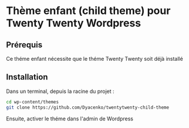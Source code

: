 # Thème enfant (child theme) pour Twenty Twenty Wordpress

## Prérequis

Ce théme enfant nécessite que le théme Twenty Twenty soit déjà installé

## Installation

Dans un terminal, depuis la racine du projet :

```bash
cd wp-content/themes
git clone https://github.com/Dyacenko/twentytwenty-child-theme
```

Ensuite, activer le théme dans l'admin de Wordpress
